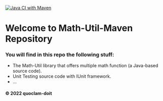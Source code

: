 [![Java CI with Maven](https://github.com/quoclam-doit/maven-math-util/actions/workflows/maven.yml/badge.svg)](https://github.com/quoclam-doit/maven-math-util/actions/workflows/maven.yml)

# Welcome to Math-Util-Maven Repository
### You will find in this repo the following stuff:
* The Math-Util library that offers multiple math function (a Java-based source code).
* Unit Testing source code with IUnit framework.
* ...

#### © 2022 quoclam-doit